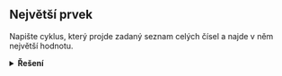 ## Největší prvek

Napište cyklus, který projde zadaný seznam celých čísel a najde v něm největší hodnotu.

<details>
<summary><b>Řešení</b></summary>

```python
cisla = [11, 23, 45, 1, 9, 65, 34]
nejvetsi = cisla[0]
for cislo in cisla:
    if cislo > nejvetsi:
        nejvetsi = cislo
print(nejvetsi)
```

</details>
